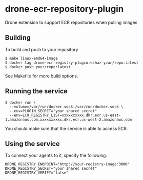 # drone-ecr-repository-plugin

Drone extension to support ECR repositories when pulling images

## Building
To build and push to your repository
```
$ make linux-amd64-image
$ docker tag drone-ecr-registry-plugin:<sha> your/repo:latest
$ docker push your/repo:latest
```

See Makefile for more build options.

## Running the service

```
$ docker run \
  --volume=/var/run/docker.sock:/var/run/docker.sock \
  --env=PLUGIN_SECRET="your shared secret"
  --env=ECR_REGISTRY_LIST=xxxxxxxxxx.dkr.ecr.us-east-1.amazonaws.com,xxxxxxxxxx.dkr.ecr.us-west-2.amazonaws.com
```

You should make sure that the service is able to access ECR.

## Using the service

To connect your agents to it, specify the following:
```
DRONE_REGISTRY_ENDPOINT="http://your-registry-image:3000"
DRONE_REGISTRY_SECRET="your shared secret"
DRONE_REGISTRY_VERIFY="false"
```
